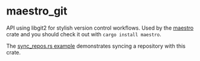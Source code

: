 # maestro_git

API using libgit2 for stylish version control workflows. Used by the [maestro]
crate and you should check it out with `cargo install maestro`.

The [sync_repos.rs example] demonstrates syncing a repository with this crate.

[maestro]: https://crates.io/crates/maestro
[sync_repos.rs example]: https://github.com/eighty4/maestro/blob/main/git/examples/sync_repos.rs

